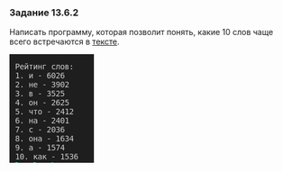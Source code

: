 ### Задание 13.6.2

Написать программу, которая позволит понять, какие 10 слов чаще всего встречаются в [тексте](https://lms.skillfactory.ru/assets/courseware/v1/dc9cf029ae4d0ae3ab9e490ef767588f/asset-v1:SkillFactory+CSHARP+2020+type@asset+block/Text1.txt).  

![Результат](/SF.Module13.2/img/Module13_6_2.png)



